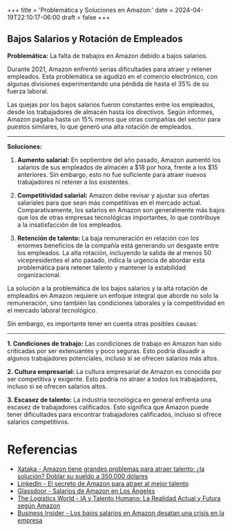 +++
title = 'Problemática y Soluciones en Amazon:'
date = 2024-04-19T22:10:17-06:00
draft = false
+++

## Bajos Salarios y Rotación de Empleados

**Problemática:** La falta de trabajos en Amazon debido a bajos salarios.

Durante 2021, Amazon enfrentó serias dificultades para atraer y retener empleados. Esta problemática se agudizó en el comercio electrónico, con algunas divisiones experimentando una pérdida de hasta el 35% de su fuerza laboral.

Las quejas por los bajos salarios fueron constantes entre los empleados, desde los trabajadores de almacén hasta los directivos. Según informes, Amazon pagaba hasta un 15% menos que otras compañías del sector para puestos similares, lo que generó una alta rotación de empleados.

-----------------

**Soluciones:**
1. **Aumento salarial:** En septiembre del año pasado, Amazon aumentó los salarios de sus empleados de almacén a $18 por hora, frente a los $15 anteriores. Sin embargo, esto no fue suficiente para atraer nuevos trabajadores ni retener a los existentes.

2. **Competitividad salarial:** Amazon debe revisar y ajustar sus ofertas salariales para que sean más competitivas en el mercado actual. Comparativamente, los salarios en Amazon son generalmente más bajos que los de otras empresas tecnológicas importantes, lo que contribuye a la insatisfacción de los empleados.

3. **Retención de talento:** La baja remuneración en relación con los enormes beneficios de la compañía está generando un desgaste entre los empleados. La alta rotación, incluyendo la salida de al menos 50 vicepresidentes el año pasado, indica la urgencia de abordar esta problemática para retener talento y mantener la estabilidad organizacional.

La solución a la problemática de los bajos salarios y la alta rotación de empleados en Amazon requiere un enfoque integral que aborde no solo la remuneración, sino también las condiciones laborales y la competitividad en el mercado laboral tecnológico.



Sin embargo, es importante tener en cuenta otras posibles causas:

----------------------------

**1. Condiciones de trabajo:** Las condiciones de trabajo en Amazon han sido criticadas por ser extenuantes y poco seguras. Esto podría disuadir a algunos trabajadores potenciales, incluso si se ofrecen salarios más altos.

**2. Cultura empresarial:** La cultura empresarial de Amazon es conocida por ser competitiva y exigente. Esto podría no atraer a todos los trabajadores, incluso si se ofrecen salarios altos.

**3. Escasez de talento:** La industria tecnológica en general enfrenta una escasez de trabajadores calificados. Esto significa que Amazon puede tener dificultades para encontrar trabajadores calificados, incluso si ofrece salarios competitivos.

# Referencias

- [Xataka - Amazon tiene grandes problemas para atraer talento: ¿la solución? Doblar su sueldo a 350.000 dólares](https://www.xataka.com/empresas-y-economia/amazon-tiene-grandes-problemas-para-atraer-talento-solucion-doblar-su-sueldo-350-000-dolares)
- [LinkedIn - El secreto de Amazon para atraer al mejor talento](https://es.linkedin.com/pulse/el-secreto-de-amazon-para-atraer-al-mejor-talento-izka-gonz%C3%A1lez-ozoef)
- [Glassdoor - Salarios de Amazon en Los Ángeles](https://www.glassdoor.com/Salary/Amazon-Los-Angeles-Salaries-EI_IE6036.0,6_IL.7,18_IM508.htm)
- [The Logistics World - IA y Talento Humano: La Realidad Actual y Futura según Amazon](https://thelogisticsworld.com/talento-humano/ia-y-talento-humano-la-realidad-actual-y-futura-segun-amazon/)
- [Business Insider - Los bajos salarios en Amazon desatan una crisis en la empresa](https://www.businessinsider.es/bajos-salarios-amazon-desatan-crisis-empresa-997933)


